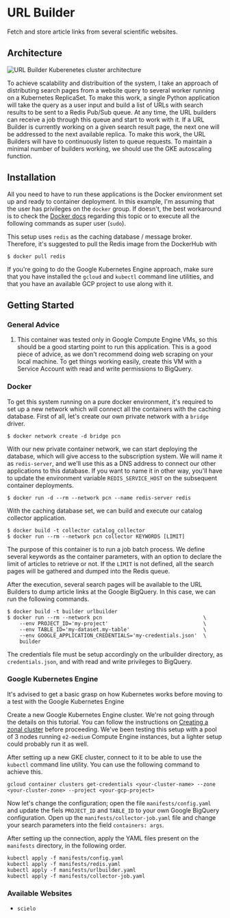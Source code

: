 # URL Builder

Fetch and store article links from several scientific websites.

## Architecture

![URL Builder Kuberenetes cluster architecture](./images/urlbuilder.png)

To achieve scalability and distribuition of the system, I take an approach of distributing search pages from a website query to several worker running on a Kubernetes ReplicaSet. To make this work, a single Python application will take the query as a user input and build a list of URLs with search results to be sent to a Redis Pub/Sub queue. At any time, the URL builders can receive a job through this queue and start to work with it. If a URL Builder is currently working on a given search result page, the next one will be addressed to the next available replica. To make this work, the URL Builders will have to continuously listen to queue requests. To maintain a minimal number of builders working, we should use the GKE autoscaling function.

## Installation

All you need to have to run these applications is the Docker environment set up and ready to container deployment. In this example, I'm assuming that the user has privileges on the `docker` group. If doesn't, the best workaround is to check the [Docker docs](https://docs.docker.com/engine/install/linux-postinstall/) regarding this topic or to execute all the following commands as super user (`sudo`).

This setup uses `redis` as the caching database / message broker. Therefore, it's suggested to pull the Redis image from the DockerHub with

    $ docker pull redis

If you're going to do the Google Kubernetes Engine approach, make sure that you have installed the `gcloud` and `kubectl` command line utilities, and that you have an available GCP project to use along with it.

## Getting Started

### General Advice

1. This container was tested only in Google Compute Engine VMs, so this should be a good starting point to run this application. This is a good piece of advice, as we don't recommend doing web scraping on your local machine. To get things working easily, create this VM with a Service Account with read and write permissions to BigQuery.

### Docker 

To get this system running on a pure docker environment, it's required to set up a new network which will connect all the containers with the caching database. First of all, let's create our own private network with a `bridge` driver. 

    $ docker network create -d bridge pcn

With our new private container network, we can start deploying the database, which will give access to the subscription system. We will name it as `redis-server`, and we'll use this as a DNS address to connect our other applications to this database. If you want to name it in other way, you'll have to update the environment variable `REDIS_SERVICE_HOST` on the subsequent container deployments.

    $ docker run -d --rm --network pcn --name redis-server redis

With the caching database set, we can build and execute our catalog collector application. 

    $ docker build -t collector catalog_collector
    $ docker run --rm --network pcn collector KEYWORDS [LIMIT]

The purpose of this container is to run a job batch process. We define several keywords as the container parameters, with an option to declare the limit of articles to retrieve or not. If the `LIMIT` is not defined, all the search pages will be gathered and dumped into the Redis queue.

After the execution, several search pages will be available to the URL Builders to dump article links at the Google BigQuery. In this case, we can run the following commands.

    $ docker build -t builder urlbuilder
    $ docker run --rm --network pcn                                 \
        --env PROJECT_ID='my-project'                               \
        --env TABLE_ID='my-dataset.my-table'                        \
        --env GOOGLE_APPLICATION_CREDENTIALS='my-credentials.json'  \
        builder

The credentials file must be setup accordingly on the urlbuilder directory, as `credentials.json`, and with read and write privileges to BigQuery.

### Google Kubernetes Engine

It's advised to get a basic grasp on how Kubernetes works before moving to a test with the Google Kubernetes Engine

Create a new Google Kubernetes Engine cluster. We're not going through the details on this tutorial. You can follow the instructions on [Creating a zonal cluster](https://cloud.google.com/kubernetes-engine/docs/how-to/creating-a-zonal-cluster) before proceeding. We've been testing this setup with a pool of 3 nodes running `e2-medium` Compute Engine instances, but a lighter setup could probably run it as well.

After setting up a new GKE cluster, connect to it to be able to use the `kubectl` command line utility. You can use the following command to achieve this. 

    gcloud container clusters get-credentials <your-cluster-name> --zone <your-cluster-zone> --project <your-gcp-project>

Now let's change the configuration; open the file `manifests/config.yaml` and update the fiels `PROJECT_ID` and `TABLE_ID` to your own Google BigQuery configuration. Open up the `manifests/collector-job.yaml` file and change your search parameters into the field `containers: args`.

After setting up the connection, apply the YAML files present on the `manifests` directory, in the following order.

    kubectl apply -f manifests/config.yaml
    kubectl apply -f manifests/redis.yaml
    kubectl apply -f manifests/urlbuilder.yaml
    kubectl apply -f manifests/collector-job.yaml

### Available Websites

- `scielo`